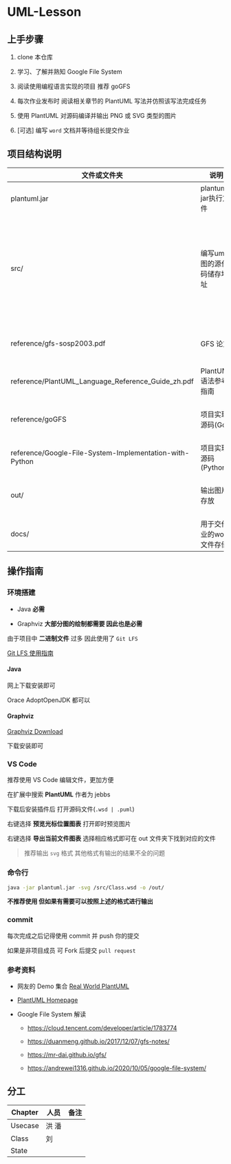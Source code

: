 # UML-Lesson

## 上手步骤

1.  clone 本仓库

2.  学习、了解并熟知 Google File System

3.  阅读使用编程语言实现的项目 推荐 goGFS

4.  每次作业发布时 阅读相关章节的 PlantUML 写法并仿照该写法完成任务

5.  使用 PlantUML 对源码编译并输出 PNG 或 SVG 类型的图片

6.  \[可选] 编写 `word` 文档并等待组长提交作业

## 项目结构说明

| 文件或文件夹                                                  | 说明               | 注                                         |
| ------------------------------------------------------- | ---------------- | ----------------------------------------- |
| plantuml.jar                                            | plantuml jar执行文件 | 可直接运行并输出                                  |
| src/                                                    | 编写uml图的源代码储存地址   | 建议使用`.puml`或`.wsd` 作为文件格式 当然`.txt`等格式也不影响 |
| reference/gfs-sosp2003.pdf                              | GFS 论文           | 纯英文版 可以到网上找译文                             |
| reference/PlantUML_Language_Reference_Guide_zh.pdf      | PlantUML 语法参考指南  |                                           |
| reference/goGFS                                         | 项目实现源码(Go)       | 推荐参考此项目 写的很好                              |
| reference/Google-File-System-Implementation-with-Python | 项目实现源码(Python)   |                                           |
| out/                                                    | 输出图片存放           | 推荐输出 `svg` 格式图片                           |
| docs/                                                   | 用于交作业的word文件存储   |                                           |

## 操作指南

### 环境搭建

*   Java **必需**

*   Graphviz **大部分图的绘制都需要 因此也是必需**

由于项目中 **二进制文件** 过多 因此使用了 `Git LFS`

[Git LFS 使用指南](https://www.jianshu.com/p/493b81544f80)

#### Java

网上下载安装即可

Orace AdoptOpenJDK 都可以

#### Graphviz

[Graphviz Download](https://www.graphviz.org/download/)

下载安装即可

### VS Code

推荐使用 VS Code 编辑文件，更加方便

在扩展中搜索 **PlantUML** 作者为 jebbs

下载后安装插件后 打开源码文件(`.wsd | .puml`)

右键选择 **预览光标位置图表** 打开即时预览图片

右键选择 **导出当前文件图表** 选择相应格式即可在 out 文件夹下找到对应的文件

> 推荐输出 `svg` 格式 其他格式有输出的结果不全的问题

### 命令行

```bash
java -jar plantuml.jar -svg /src/Class.wsd -o /out/
```

**不推荐使用 但如果有需要可以按照上述的格式进行输出**

### commit

每次完成之后记得使用 commit 并 push 你的提交

如果是非项目成员 可 Fork 后提交 `pull request`

### 参考资料

*   网友的 Demo 集合 [Real World PlantUML](https://real-world-plantuml.com/)

*   [PlantUML Homepage](https://plantuml.com/zh/)

*   Google File System 解读

    *   <https://cloud.tencent.com/developer/article/1783774>

    *   <https://duanmeng.github.io/2017/12/07/gfs-notes/>

    *   <https://mr-dai.github.io/gfs/>

    *   <https://andrewei1316.github.io/2020/10/05/google-file-system/>



## 分工

| Chapter | 人员  | 备注 |
| ------- | ----- | ---- |
| Usecase | 洪 潘 |      |
| Class   | 刘    |      |
| State   |       |      |

